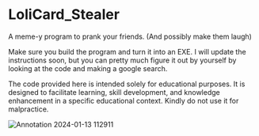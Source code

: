# LoliCard_Stealer
A meme-y program to prank your friends. (And possibly make them laugh)

Make sure you build the program and turn it into an EXE. I will update the instructions soon, but you can pretty much figure it out by yourself by looking at the code and making a google search.

The code provided here is intended solely for educational purposes. It is designed to facilitate learning, skill development, and knowledge enhancement in a specific educational context. Kindly do not use it for malpractice.

![Annotation 2024-01-13 112911](https://github.com/Baka-OP/LoliCard_Stealer/assets/73689501/d1c79c27-de44-4f95-8a7f-2085576f4fa3)
